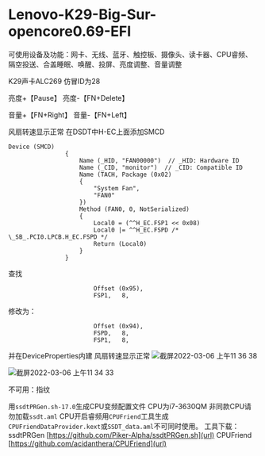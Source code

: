 # Lenovo-K29-Big-Sur-opencore0.69-EFI
可使用设备及功能：网卡、无线、蓝牙、触控板、摄像头、读卡器、CPU睿频、隔空投送、合盖睡眠、唤醒、投屏、亮度调整、音量调整

K29声卡ALC269 仿冒ID为28

亮度+【Pause】  亮度-【FN+Delete】

音量+【FN+Right】 音量-【FN+Left】

风扇转速显示正常
在DSDT中H-EC上面添加SMCD
```
Device (SMCD)
                {
                    Name (_HID, "FAN00000")  // _HID: Hardware ID
                    Name (_CID, "monitor")  // _CID: Compatible ID
                    Name (TACH, Package (0x02)
                    {
                        "System Fan", 
                        "FAN0"
                    })
                    Method (FAN0, 0, NotSerialized)
                    {
                        Local0 = (^^H_EC.FSP1 << 0x08)
                        Local0 |= ^^H_EC.FSPD /* \_SB_.PCI0.LPCB.H_EC.FSPD */
                        Return (Local0)
                    }
                }
```
查找
```
                        Offset (0x95), 
                        FSP1,   8, 
```
修改为：
```
                        Offset (0x94), 
                        FSPD,   8, 
                        FSP1,   8, 
```
并在DeviceProperties内建 风扇转速显示正常
![截屏2022-03-06 上午11 36 38](https://user-images.githubusercontent.com/86851841/156908140-7111beb5-dfd0-43e7-9fbb-0f80ae1e7e2e.png)

![截屏2022-03-06 上午11 34 33](https://user-images.githubusercontent.com/86851841/156908108-6bffdabd-d46b-4a33-aae6-2169b5b258f2.png)

不可用：指纹

用`ssdtPRGen.sh-17.0`生成CPU变频配置文件
CPU为i7-3630QM 非同款CPU请勿加载`ssdt.aml`
CPU开启睿频用`CPUFriend`工具生成`CPUFriendDataProvider.kext`或`SSDT_data.aml`不可同时使用。
工具下载：
ssdtPRGen [https://github.com/Piker-Alpha/ssdtPRGen.sh](url)
CPUFriend [https://github.com/acidanthera/CPUFriend](url)
